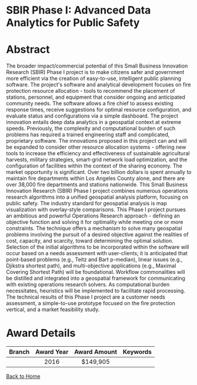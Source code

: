 
SBIR Phase I: Advanced Data Analytics for Public Safety
=======================================================

# Abstract


The broader impact/commercial potential of this Small Business Innovation Research (SBIR) Phase I project is to make citizens safer and government more efficient via the creation of easy-to-use, intelligent public planning software. The project's software and analytical development focuses on fire protection resource allocation - tools to recommend the placement of stations, personnel, and equipment that consider ongoing and anticipated community needs. The software allows a fire chief to assess existing response times, receive suggestions for optimal resource configuration, and evaluate status and configurations via a simple dashboard. The project innovation entails deep data analytics in a geospatial context at extreme speeds. Previously, the complexity and computational burden of such problems has required a trained engineering staff and complicated, proprietary software. The innovations proposed in this project can and will be expanded to consider other resource allocation systems - offering new tools to increase the efficiency and effectiveness of sustainable agricultural harvests, military strategies, smart-grid network load optimization, and the configuration of facilities within the context of the sharing economy. The market opportunity is significant. Over two billion dollars is spent annually to maintain fire departments within Los Angeles County alone, and there are over 38,000 fire departments and stations nationwide. This Small Business Innovation Research (SBIR) Phase I project combines numerous operations research algorithms into a unified geospatial analysis platform, focusing on public safety. The industry standard for geospatial analysis is map visualization with overlay-style comparisons. This Phase I project pursues an ambitious and powerful Operations Research approach - defining an objective function and solving it for optimality while meeting one or more constraints. The technique offers a mechanism to solve many geospatial problems involving the pursuit of a desired objective against the realities of cost, capacity, and scarcity, toward determining the optimal solution. Selection of the initial algorithms to be incorporated within the software will occur based on a needs assessment with user-clients; it is anticipated that point-based problems (e.g., Teitz and Bart p-median), linear issues (e.g., Djikstra shortest path), and multi-objective applications (e.g., Maximal Covering Shortest Path) will be foundational. Workflow commonalities will be distilled and integrated into a geospatial framework for communicating with existing operations research solvers. As computational burden necessitates, heuristics will be implemented to facilitate rapid processing. The technical results of this Phase I project are a customer needs assessment, a simple-to-use prototype focused on the fire protection vertical, and a market feasibility study.  

# Award Details

|Branch|Award Year|Award Amount|Keywords|
| :---: | :---: | :---: | :---: |
||2016|$149,905||
  
  


[Back to Home](https://github.com/chrischow/dod_sbir_awards/JT/#214)